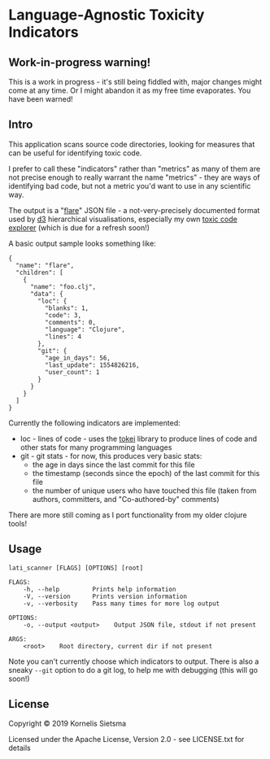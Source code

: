# Language-Agnostic Toxicity Indicators

## Work-in-progress warning!

This is a work in progress - it's still being fiddled with, major changes might come at any time.  Or I might abandon it as my free time evaporates.  You have been warned!

## Intro

This application scans source code directories, looking for measures that can be
useful for identifying toxic code.

I prefer to call these "indicators" rather than "metrics" as many of them are not precise enough
to really warrant the name "metrics" - they are ways of identifying bad code, but not a metric
you'd want to use in any scientific way.

The output is a "[flare](https://github.com/d3/d3-hierarchy#hierarchy)" JSON file - a not-very-precisely documented format used by [d3](https://d3.org) hierarchical visualisations, especially my own [toxic code explorer](https://github.com/kornysietsma/toxic-code-explorer-demo/) (which is due for a refresh soon!)

A basic output sample looks something like:
```
{
  "name": "flare",
  "children": [
    {
      "name": "foo.clj",
      "data": {
        "loc": {
          "blanks": 1,
          "code": 3,
          "comments": 0,
          "language": "Clojure",
          "lines": 4
        },
        "git": {
          "age_in_days": 56,
          "last_update": 1554826216,
          "user_count": 1
        }
      }
    }
  ]
}
```

Currently the following indicators are implemented:

- loc - lines of code - uses the [tokei](https://github.com/XAMPPRocky/tokei) library to produce lines of code and other stats for many programming languages
- git - git stats - for now, this produces very basic stats:
  - the age in days since the last commit for this file
  - the timestamp (seconds since the epoch) of the last commit for this file
  - the number of unique users who have touched this file (taken from authors, committers, and "Co-authored-by" comments)

There are more still coming as I port functionality from my older clojure tools!

## Usage

```
lati_scanner [FLAGS] [OPTIONS] [root]

FLAGS:
    -h, --help         Prints help information
    -V, --version      Prints version information
    -v, --verbosity    Pass many times for more log output

OPTIONS:
    -o, --output <output>    Output JSON file, stdout if not present

ARGS:
    <root>    Root directory, current dir if not present
```

Note you can't currently choose which indicators to output.  There is also a sneaky `--git` option to do a git log, to help me with debugging (this will go soon!)

## License

Copyright © 2019 Kornelis Sietsma

Licensed under the Apache License, Version 2.0 - see LICENSE.txt for details
